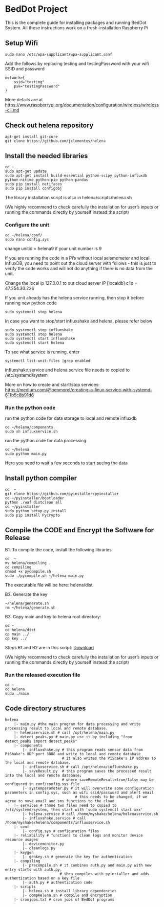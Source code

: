 ﻿# BedDot Project

This is the complete guide for installing packages and running BedDot System. All these instructions work on a fresh-installation Raspberry Pi

## Setup Wifi

```
sudo nano /etc/wpa-supplicant/wpa-supplicant.conf
```
Add the follows by replacing testing and testingPassword with your wifi SSID and password

```
network={
    ssid="testing"
    psk="testingPassword"
}
```
More details are at https://www.raspberrypi.org/documentation/configuration/wireless/wireless-cli.md

## Check out helena repository
```
apt-get install git-core
git clone https://github.com/jclementes/helena
```

## Install the needed libraries

```
cd ~
sudo apt-get update
sudo apt-get install build-essential python-scipy python-influxdb python-nitime python-pip python-pandas
sudo pip install netifaces
sudo pip install configobj
```

The library installation script is also in helena/scripts/helena.sh

(We highly recommend to check carefully the installation for user’s inputs or running the commands directly by yourself instead the script)

### Configure the unit

```
cd ~/helena/conf/
sudo nano config.sys
```
change unitid = helena9 if your unit number is 9


If you are running the code in a Pi’s without local seismometer and local InfluxDB, you need to point out the cloud server with follows - this is just to verify the code works and will not do anything if there is no data from the unit.

Change the local ip 127.0.0.1 to our cloud server IP
[localdb]
clip   = 47.254.30.226


If you unit already has the helena service running, then stop it before running new python code
```
sudo systemctl stop helena
```

In case you want to stop/start influxshake and helena, please refer below

```
sudo systemctl stop influxshake
sudo systemctl stop helena
sudo systemctl start influxshake
sudo systemctl start helena
```

To see what service is running, enter
```
systemctl list-unit-files |grep enabled
```

influxshake.service and helena.service file needs to copied to /etc/systemd/system

More on how to create and start/stop services: https://medium.com/@benmorel/creating-a-linux-service-with-systemd-611b5c8b91d6

### Run the python code

run the python code for data storage to local and remote influxdb
```
cd ~/helena/components
sudo sh influxservice.sh
```

run the python code for data processing
```
cd ~/helena
sudo python main.py
```
Here you need to wait a few seconds to start seeing the  data

## Install python compiler

```
cd  ~
git clone https://github.com/pyinstaller/pyinstaller
cd ~/pyinstaller/bootloader
python ./waf distclean all
cd ~/pyinstaller 
sudo python setup.py install
sudo pip install PyCrypto
```

## Compile the CODE and Encrypt the Software for Release

B1. To compile the code, install the following libraries

```
cd  ~
mv helena/compiling . 
cd compiling
chmod +x pycompile.sh
sudo ./pycompile.sh ~/helena main.py
```

The executable file will be here: helena/dist

B2. Generate the key
```
~/helena/generate.sh
rm ~/helena/generate.sh
```

B3. Copy main and key to helena root directory: 

```
cd ~
cd helena/dist
cp main ../
cp key ../
```

Steps B1 and B2 are in this script: [Download](https://github.com/jclementes/helena/blob/master/scripts/compHelena.sh)

(We highly recommend to check carefully the installation for user’s inputs or running the commands directly by yourself instead the script)


### Run the released execution file 

```
cd ~
cd helena
sudo ./main
```

## Code directory structures

```
helena 
    |- main.py #the main program for data processing and write processing result to local and remote database.
    |- helenaservice.sh # call /opt/helena/main.py 
    |- detect_peaks.py # main.py use it by including "from detect_peaks import detect_peaks"
    |- components
        |- influxshake.py # this program reads sensor data from PiShake's UDP port 8888 and write to local and remote database
                          # it also writes the PiShake's IP addres to the local and remote database.
        |- influxservice.sh # call /opt/helena/influxshake.py
        |- saveResult.py  # this program saves the processed result into the local and remote database; 
                          # where saveRemoteResult=true/false may be configured in conf/config.sys file
        |- systemparameter.py # it will overwrite some configuration parameters in config.sys, such as wifi ssid/password and alert email 
                                # this needs to be changed, if we agree to move email and sms functions to the cloud
    |- services # those two files need to copied to /etc/systemd/system, then start with 'sudo systemctl start xxx'
        |- helena.service # call /home/myshake/helena/helenaservice.sh
        |- influxshake.service # call /home/myshake/helena/components/influxservice.sh
    |- conf
        |- config.sys # configuration files
    |- reliability # functions to clean logs and monitor device resource usages
        |- devicemonitor.py
        |- cleanlogs.py
    |- keygen
        |- genkey.sh # generate the key for authentication
    |- compiling
        |- precompile.sh # it combines auth.py and main.py with new entry starts with auth.py, 
                         # then compiles with pyinstaller and adds authentication based on a key file 
        |- auth.py # authentication code
    |- scripts
        |- helena.sh # install library dependencies
        |- compHelena.sh # compile and encryption
    |- cronjobs.txt # cron jobs of BedDot programs

```

